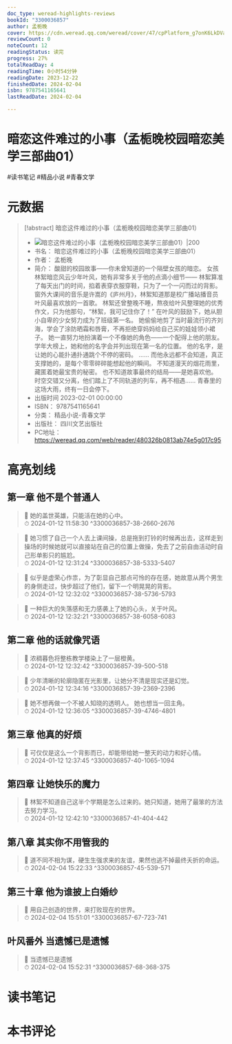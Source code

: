 ```yaml
---
doc_type: weread-highlights-reviews
bookId: "3300036857"
author: 孟栀晚
cover: https://cdn.weread.qq.com/weread/cover/47/cpPlatform_g7onK6LkDVaLAxgSMEDMy3/t7_cpPlatform_g7onK6LkDVaLAxgSMEDMy3.jpg
reviewCount: 0
noteCount: 12
readingStatus: 读完
progress: 27%
totalReadDay: 4
readingTime: 0小时54分钟
readingDate: 2023-12-22
finishedDate: 2024-02-04
isbn: 9787541165641
lastReadDate: 2024-02-04

---
```


# 暗恋这件难过的小事（孟栀晚校园暗恋美学三部曲01）


#读书笔记 #精品小说 #青春文学

# 元数据
> [!abstract] 暗恋这件难过的小事（孟栀晚校园暗恋美学三部曲01）
> - ![ 暗恋这件难过的小事（孟栀晚校园暗恋美学三部曲01）|200](https://cdn.weread.qq.com/weread/cover/47/cpPlatform_g7onK6LkDVaLAxgSMEDMy3/t7_cpPlatform_g7onK6LkDVaLAxgSMEDMy3.jpg)
> - 书名： 暗恋这件难过的小事（孟栀晚校园暗恋美学三部曲01）
> - 作者： 孟栀晚
> - 简介： 酸甜的校园故事——你未曾知道的一个隔壁女孩的暗恋。
女孩林絮暗恋风云少年叶风，她有非常多关于他的点滴小细节——
林絮算准了每天出门的时间，掐着表穿衣服穿鞋，只为了一个一闪而过的背影。
窗外大课间的音乐是许嵩的《庐州月》，林絮知道那是校广播站播音员叶风最喜欢放的一首歌。
林絮还曾整晚不睡，熬夜给叶风整理她的优秀作文，只为他那句，“林絮，我可记住你了！”
在叶风的鼓励下，她从胆小自卑的少女努力成为了班级第一名。
她偷偷地剪了当时最流行的齐刘海，学会了涂防晒霜和唇膏，不再拒绝穿妈妈给自己买的娃娃领小裙子。
她一直努力地扮演着一个不像她的角色——一个配得上他的朋友。
学年大榜上，她和他的名字会并列出现在第一名的位置。
他的名字，是让她的心能扑通扑通跳个不停的密码。
……
而他永远都不会知道，真正支撑她的，是每个零零碎碎能想起他的瞬间。
不知道漫天的烟花雨里，藏匿着她最宝贵的秘密。
也不知道故事最终的结局——是她喜欢他。
时空交错又分离，他们踏上了不同轨道的列车，再不相遇……
青春里的这场大雨，终有一日会停下。
> - 出版时间 2023-02-01 00:00:00
> - ISBN： 9787541165641
> - 分类： 精品小说-青春文学
> - 出版社： 四川文艺出版社
> - PC地址：https://weread.qq.com/web/reader/480326b0813ab74e5g017c95

# 高亮划线


## 第一章 他不是个普通人

> 📌 她的盖世英雄，只能活在她的心中。  
> ⏱ 2024-01-12 11:58:30 ^3300036857-38-2660-2676

> 📌 她习惯了自己一个人去上课间操，总是拖到打铃的时候再出去，这样走到操场的时候她就可以直接站在自己的位置上做操，免去了之前自由活动时自己形单影只的尴尬。  
> ⏱ 2024-01-12 12:31:24 ^3300036857-38-5333-5407

> 📌 似乎是虚荣心作祟，为了彰显自己那点可怜的存在感，她故意从两个男生的身侧走过，快步超过了他们，留下一个明晃晃的背影。  
> ⏱ 2024-01-12 12:32:02 ^3300036857-38-5736-5793

> 📌 一种巨大的失落感和无力感袭上了她的心头，关于叶风。  
> ⏱ 2024-01-12 12:32:21 ^3300036857-38-6058-6083

## 第二章 他的话就像咒语

> 📌 浓稠暮色将整栋教学楼染上了一层橙黄。  
> ⏱ 2024-01-12 12:32:42 ^3300036857-39-500-518

> 📌 少年清晰的轮廓隐匿在光影里，让她分不清是现实还是幻觉。  
> ⏱ 2024-01-12 12:34:16 ^3300036857-39-2369-2396

> 📌 她不想再做一个不被人知晓的透明人。
她也想当一回主角。  
> ⏱ 2024-01-12 12:36:05 ^3300036857-39-4746-4801

## 第三章 他真的好烦

> 📌 可仅仅是这么一个背影而已，却能带给她一整天的动力和好心情。  
> ⏱ 2024-01-12 12:37:45 ^3300036857-40-1065-1094

## 第四章 让她快乐的魔力

> 📌 林絮不知道自己这半个学期是怎么过来的。她只知道，她用了最笨的方法去努力学习。  
> ⏱ 2024-01-12 12:42:10 ^3300036857-41-404-442

## 第八章 其实你不用管我的

> 📌 道不同不相为谋，硬生生强求来的友谊，果然也逃不掉最终夭折的命运。  
> ⏱ 2024-02-04 15:22:33 ^3300036857-45-539-571

## 第三十章 他为谁披上白婚纱

> 📌 用自己创造的世界，来打败现在的世界。  
> ⏱ 2024-02-04 15:51:01 ^3300036857-67-723-741

## 叶风番外 当遗憾已是遗憾

> 📌 当遗憾已是遗憾  
> ⏱ 2024-02-04 15:52:31 ^3300036857-68-368-375



# 读书笔记




# 本书评论

